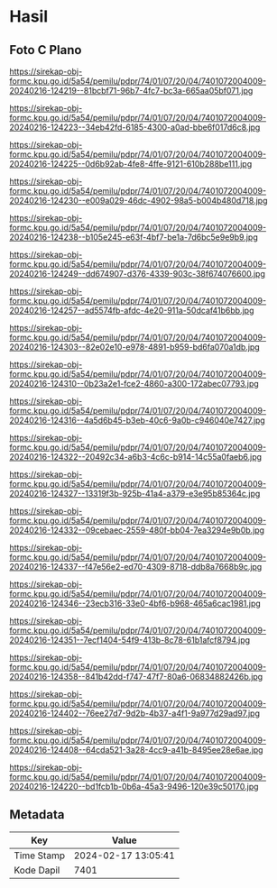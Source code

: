 # Hasil

## Foto C Plano

https://sirekap-obj-formc.kpu.go.id/5a54/pemilu/pdpr/74/01/07/20/04/7401072004009-20240216-124219--81bcbf71-96b7-4fc7-bc3a-665aa05bf071.jpg

https://sirekap-obj-formc.kpu.go.id/5a54/pemilu/pdpr/74/01/07/20/04/7401072004009-20240216-124223--34eb42fd-6185-4300-a0ad-bbe6f017d6c8.jpg

https://sirekap-obj-formc.kpu.go.id/5a54/pemilu/pdpr/74/01/07/20/04/7401072004009-20240216-124225--0d6b92ab-4fe8-4ffe-9121-610b288be111.jpg

https://sirekap-obj-formc.kpu.go.id/5a54/pemilu/pdpr/74/01/07/20/04/7401072004009-20240216-124230--e009a029-46dc-4902-98a5-b004b480d718.jpg

https://sirekap-obj-formc.kpu.go.id/5a54/pemilu/pdpr/74/01/07/20/04/7401072004009-20240216-124238--b105e245-e63f-4bf7-be1a-7d6bc5e9e9b9.jpg

https://sirekap-obj-formc.kpu.go.id/5a54/pemilu/pdpr/74/01/07/20/04/7401072004009-20240216-124249--dd674907-d376-4339-903c-38f674076600.jpg

https://sirekap-obj-formc.kpu.go.id/5a54/pemilu/pdpr/74/01/07/20/04/7401072004009-20240216-124257--ad5574fb-afdc-4e20-911a-50dcaf41b6bb.jpg

https://sirekap-obj-formc.kpu.go.id/5a54/pemilu/pdpr/74/01/07/20/04/7401072004009-20240216-124303--82e02e10-e978-4891-b959-bd6fa070a1db.jpg

https://sirekap-obj-formc.kpu.go.id/5a54/pemilu/pdpr/74/01/07/20/04/7401072004009-20240216-124310--0b23a2e1-fce2-4860-a300-172abec07793.jpg

https://sirekap-obj-formc.kpu.go.id/5a54/pemilu/pdpr/74/01/07/20/04/7401072004009-20240216-124316--4a5d6b45-b3eb-40c6-9a0b-c946040e7427.jpg

https://sirekap-obj-formc.kpu.go.id/5a54/pemilu/pdpr/74/01/07/20/04/7401072004009-20240216-124322--20492c34-a6b3-4c6c-b914-14c55a0faeb6.jpg

https://sirekap-obj-formc.kpu.go.id/5a54/pemilu/pdpr/74/01/07/20/04/7401072004009-20240216-124327--13319f3b-925b-41a4-a379-e3e95b85364c.jpg

https://sirekap-obj-formc.kpu.go.id/5a54/pemilu/pdpr/74/01/07/20/04/7401072004009-20240216-124332--09cebaec-2559-480f-bb04-7ea3294e9b0b.jpg

https://sirekap-obj-formc.kpu.go.id/5a54/pemilu/pdpr/74/01/07/20/04/7401072004009-20240216-124337--f47e56e2-ed70-4309-8718-ddb8a7668b9c.jpg

https://sirekap-obj-formc.kpu.go.id/5a54/pemilu/pdpr/74/01/07/20/04/7401072004009-20240216-124346--23ecb316-33e0-4bf6-b968-465a6cac1981.jpg

https://sirekap-obj-formc.kpu.go.id/5a54/pemilu/pdpr/74/01/07/20/04/7401072004009-20240216-124351--7ecf1404-54f9-413b-8c78-61b1afcf8794.jpg

https://sirekap-obj-formc.kpu.go.id/5a54/pemilu/pdpr/74/01/07/20/04/7401072004009-20240216-124358--841b42dd-f747-47f7-80a6-06834882426b.jpg

https://sirekap-obj-formc.kpu.go.id/5a54/pemilu/pdpr/74/01/07/20/04/7401072004009-20240216-124402--76ee27d7-9d2b-4b37-a4f1-9a977d29ad97.jpg

https://sirekap-obj-formc.kpu.go.id/5a54/pemilu/pdpr/74/01/07/20/04/7401072004009-20240216-124408--64cda521-3a28-4cc9-a41b-8495ee28e6ae.jpg

https://sirekap-obj-formc.kpu.go.id/5a54/pemilu/pdpr/74/01/07/20/04/7401072004009-20240216-124220--bd1fcb1b-0b6a-45a3-9496-120e39c50170.jpg


## Metadata

| Key        | Value               |
| ---------- | ------------------- |
| Time Stamp | 2024-02-17 13:05:41 |
| Kode Dapil | 7401                |



